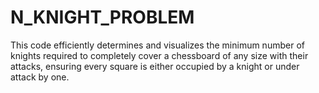 # N_KNIGHT_PROBLEM
This code efficiently determines and visualizes the minimum number of knights required to completely cover a chessboard of any size with their attacks, ensuring every square is either occupied by a knight or under attack by one.